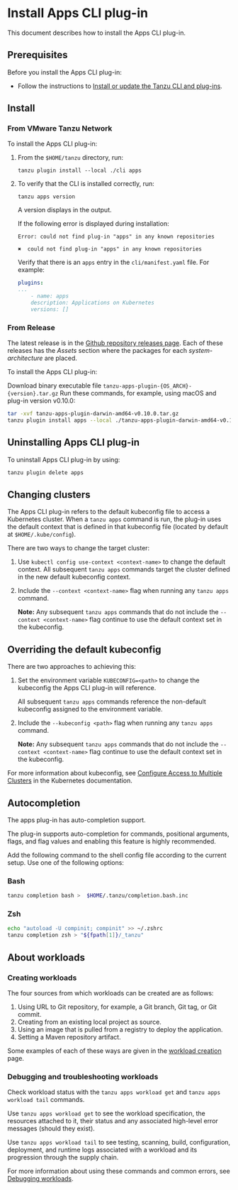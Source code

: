 # <a id='install'></a>Install Apps CLI plug-in

This document describes how to install the Apps CLI plug-in.

## <a id='prereqs'></a>Prerequisites

Before you install the Apps CLI plug-in:

- Follow the instructions to [Install or update the Tanzu CLI and plug-ins](../../install-tanzu-cli.hbs.md#cli-and-plugin).

## <a id='install'></a>Install

### <a id='from-tap-net'></a>From VMware Tanzu Network

To install the Apps CLI plug-in:

1. From the `$HOME/tanzu` directory, run:

    ```console
    tanzu plugin install --local ./cli apps
    ```

2. To verify that the CLI is installed correctly, run:

    ```console
    tanzu apps version
    ```

    A version displays in the output.

    If the following error is displayed during installation:

    ```console
    Error: could not find plug-in "apps" in any known repositories

    ✖  could not find plug-in "apps" in any known repositories
    ```

    Verify that there is an `apps` entry in the `cli/manifest.yaml` file. For example:

    ```yaml
    plugins:
    ...
        - name: apps
        description: Applications on Kubernetes
        versions: []
    ```

### <a id='from-release'></a>From Release

The latest release is in the [Github repository releases page](https://github.com/vmware-tanzu/apps-cli-plugin/releases/). Each of these releases has the *Assets* section where the packages for each *system-architecture* are placed.

To install the Apps CLI plug-in:

Download binary executable file `tanzu-apps-plugin-{OS_ARCH}-{version}.tar.gz`
Run these commands, for example, using macOS and plug-in version v0.10.0:

```bash
tar -xvf tanzu-apps-plugin-darwin-amd64-v0.10.0.tar.gz
tanzu plugin install apps --local ./tanzu-apps-plugin-darwin-amd64-v0.10.0 --version v0.10.0
```

## <a id='uninstall'></a>Uninstalling Apps CLI plug-in

To uninstall Apps CLI plug-in by using:

```bash
tanzu plugin delete apps
```

## <a id='changing-clusters'></a>Changing clusters

The Apps CLI plug-in refers to the default kubeconfig file to access a Kubernetes cluster.
When a `tanzu apps` command is run, the plug-in uses the default context that is defined in that kubeconfig file (located by default at `$HOME/.kube/config`).

There are two ways to change the target cluster:

1. Use `kubectl config use-context <context-name>` to change the default context. All subsequent `tanzu apps` commands target the cluster defined in the new default kubeconfig context.

2. Include the `--context <context-name>` flag when running any `tanzu apps` command.

   **Note:** Any subsequent `tanzu apps` commands that do not include the `--context <context-name>` flag continue to use the default context set in the kubeconfig.

## <a id='override-kubeconfig'></a>Overriding the default kubeconfig

There are two approaches to achieving this:

1. Set the environment variable `KUBECONFIG=<path>` to change the kubeconfig the Apps CLI plug-in will reference.

   All subsequent `tanzu apps` commands reference the non-default kubeconfig assigned to the environment variable.

2. Include the  `--kubeconfig <path>` flag when running any `tanzu apps` command.

   **Note:** Any subsequent `tanzu apps` commands that do not include the `--context <context-name>` flag
   continue to use the default context set in the kubeconfig.

For more information about kubeconfig, see [Configure Access to Multiple Clusters](https://kubernetes.io/docs/tasks/access-application-cluster/configure-access-multiple-clusters/) in the Kubernetes documentation.

## <a id='autocompletion'></a>Autocompletion

The apps plug-in has auto-completion support.

The plug-in supports auto-completion for commands, positional arguments, flags, and flag values and enabling this feature is highly recommended.

Add the following command to the shell config file according to the current setup. Use one of the following options:

### <a id='bash'></a>Bash

```bash
tanzu completion bash >  $HOME/.tanzu/completion.bash.inc
```

### <a id='zsh'></a>Zsh

```bash
echo "autoload -U compinit; compinit" >> ~/.zshrc
tanzu completion zsh > "${fpath[1]}/_tanzu"
```

## <a id='about-workloads'></a> About workloads

### <a id='creating-workloads'></a>Creating workloads

The four sources from which workloads can be created are as follows:

1. Using URL to Git repository, for example, a Git branch, Git tag, or Git commit.
2. Creating from an existing local project as source.
3. Using an image that is pulled from a registry to deploy the application.
4. Setting a Maven repository artifact.

Some examples of each of these ways are given in the [workload creation](create-workload.hbs.md) page.

### <a id='debugging-workloads'></a>Debugging and troubleshooting workloads

Check workload status with the `tanzu apps workload get` and `tanzu apps workload tail` commands.

Use `tanzu apps workload get` to see the workload specification, the resources attached to it, their status and any associated high-level error messages (should they exist).

Use `tanzu apps workload tail` to see testing, scanning, build, configuration, deployment, and runtime logs associated with a workload and its progression through the supply chain.

For more information about using these commands and common errors, see [Debugging workloads](debug-workload.hbs.md).
